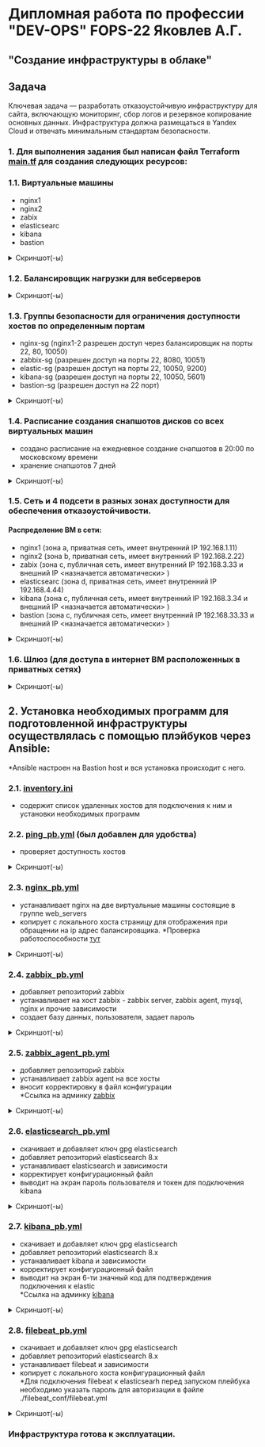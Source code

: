 # Дипломная работа по профессии "DEV-OPS" FOPS-22 Яковлев А.Г.
## "Создание инфраструктуры в облаке"


## Задача
Ключевая задача — разработать отказоустойчивую инфраструктуру для сайта, включающую мониторинг, сбор логов и резервное копирование основных данных. Инфраструктура должна размещаться в Yandex Cloud и отвечать минимальным стандартам безопасности.



### 1. Для выполнения задания был написан файл Terraform [main.tf](https://github.com/temagraf/final_work/blob/main/main.tf) для создания следующих ресурсов:
 
### 1.1. Виртуальные машины 
  - nginx1 
  - nginx2 
  - zabix 
  - elasticsearc
  - kibana
  - bastion


<details>
<summary> Скриншот(-ы) </summary>

![список вм](https://github.com/temagraf/final_work/blob/main/img/VM_list.png)

</details>


### 1.2. Балансировщик нагрузки для вебсерверов

<details>
<summary> Скриншот(-ы) </summary>

![балансировщик](https://github.com/temagraf/final_work/blob/main/img/alb.png)

</details>


### 1.3. Группы безопасности для ограничения доступности хостов по определенным портам
  - nginx-sg (nginx1-2 разрешен доступ через балансировщик на порты 22, 80, 10050)
  - zabbix-sg  (разрешен доступ на порты 22, 8080, 10051)
  - elastic-sg (разрешен доступ на порты 22, 10050, 9200)
  - kibana-sg (разрешен доступ на порты 22, 10050, 5601)
  - bastion-sg (разрешен доступ на 22 порт)

<details>
<summary> Скриншот(-ы) </summary>

![группы безопасности](https://github.com/temagraf/final_work/blob/main/img/security_groups.png)

</details>

### 1.4. Расписание создания снапшотов дисков со всех виртуальных машин
  - создано расписание на ежедневное создание снапшотов в 20:00 по московскому времени
  - хранение снапшотов 7 дней


<details>
<summary> Скриншот(-ы) </summary>

![снимки дисков](https://github.com/temagraf/final_work/blob/main/img/schedule.png)

</details>


### 1.5. Сеть и 4 подсети в разных зонах доступности для обеспечения отказоустойчивости.
#### Pаспределение ВМ в сети:
  - nginx1 (зона а, приватная сеть, имеет внутренний IP 192.168.1.11)
  - nginx2 (зона b, приватная сеть, имеет внутренний IP 192.168.2.22)
  - zabix (зона c, публичная сеть, имеет внутренний IP 192.168.3.33 и внешний IP <назначается автоматически> )
  - elasticsearc (зона d, приватная сеть, имеет внутренний IP 192.168.4.44)
  - kibana (зона c, публичная сеть, имеет внутренний IP 192.168.3.34 и внешний IP <назначается автоматически> )
  - bastion (зона c, публичная сеть, имеет внутренний IP 192.168.33.33 и внешний IP <назначается автоматически> )

<details>
<summary> Скриншот(-ы) </summary>

![Карта сети](https://github.com/temagraf/final_work/blob/main/img/network1.png)

</details>


### 1.6. Шлюз (для доступа в интернет ВМ расположенных в приватных сетях)

<details>
<summary> Скриншот(-ы) </summary>

![Карта сети](https://github.com/temagraf/final_work/blob/main/img/network_map.png)

</details>




## 2. Установка необходимых программ для подготовленной инфраструктуры осуществлялась с помощью плэйбуков через Ansible:

*Ansible настроен на Bastion host и вся установка происходит с него.

### 2.1. [inventory.ini](https://github.com/temagraf/final_work/blob/main/ansible/inventory.ini)
  - содержит список удаленных хостов для подключения к ним и установки необходимых программ

### 2.2. [ping_pb.yml](https://github.com/temagraf/final_work/blob/main/ansible/ping_pb.yml) (был добавлен для удобства)
  - проверяет доступность хостов

<details>
<summary> Скриншот(-ы) </summary>

![пинг](https://github.com/temagraf/final_work/blob/main/img/ping.png)

</details>

### 2.3. [nginx_pb.yml](https://github.com/temagraf/final_work/blob/main/ansible/nginx_pb.yml) 
  - устанавливает nginx на две виртуальные машины состоящие в группе web_servers
  - копирует c локального хоста страницу для отображения при обращении на ip адрес балансировщика. 
*Проверка работоспособности [тут](http://84.201.169.82:80)

<details>
<summary> Скриншот(-ы) </summary>

![установка nginx](https://github.com/temagraf/final_work/blob/main/img/install_nginx.png)
![веб страница](https://github.com/temagraf/final_work/blob/main/img/web_page.png)

</details>


### 2.4. [zabbix_pb.yml](https://github.com/temagraf/final_work/blob/main/ansible/zabbix_pb.yml)
  - добавляет репозиторий zabbix
  - устанавливает на хост zabbix -  zabbix server, zabbix agent, mysql, nginx и прочие зависимости
  - создает базу данных, пользователя, задает пароль

<details>
<summary> Скриншот(-ы) </summary>

![установка zabbix](https://github.com/temagraf/final_work/blob/main/img/install_zabbix_server.png)
![установка zabbix](https://github.com/temagraf/final_work/blob/main/img/finish_install_zabbix.png)

</details>


### 2.5. [zabbix_agent_pb.yml](https://github.com/temagraf/final_work/blob/main/ansible/zabbix_agent_pb.yml)
  - добавляет репозиторий zabbix
  - устанавливает zabbix agent на все хосты
  - вносит корректировку в файл конфигурации  
*Ссылка на админку [zabbix](http://51.250.41.230:8080)

<details>
<summary> Скриншот(-ы) </summary>

![установка zabbix-agent](https://github.com/temagraf/final_work/blob/main/img/install_zabbix_agent.png)
![установка zabbix-agent](https://github.com/temagraf/final_work/blob/main/img/enable_zabagent.png)
![установка zabbix-agent](https://github.com/temagraf/final_work/blob/main/img/dashboard_zabbix.png)

</details>


### 2.6. [elasticsearch_pb.yml](https://github.com/temagraf/final_work/blob/main/ansible/elasticsearch_pb.yml)
  - скачивает и добавляет ключ gpg elasticsearch
  - добавляет репозиторий elasticsearch 8.x
  - устанавливает elasticsearch и зависимости
  - корректирует конфигурационный файл
  - выводит на экран пароль пользователя и токен для подключения kibana

<details>
<summary> Скриншот(-ы) </summary>

![установка elastic](https://github.com/temagraf/final_work/blob/main/img/install_elastic.png)
![установка elastic](https://github.com/temagraf/final_work/blob/main/img/elastic_status.png)
![установка elastic](https://github.com/temagraf/final_work/blob/main/img/password_token.png)

</details>

### 2.7. [kibana_pb.yml](https://github.com/temagraf/final_work/blob/main/ansible/kibana_pb.yml)
  - скачивает и добавляет ключ gpg elasticsearch
  - добавляет репозиторий elasticsearch 8.x
  - устанавливает kibana и зависимости
  - корректирует конфигурационный файл
  - выводит на экран 6-ти значный код для подтверждения подключения к elastic  
*Ссылка на админку [kibana](http://51.250.36.99:5601)

<details>
<summary> Скриншот(-ы) </summary>

![установка kibana](https://github.com/temagraf/final_work/blob/main/img/install_kibana.png)
![статус kibana](https://github.com/temagraf/final_work/blob/main/img/kibana_status.png)
![подключение kibana](https://github.com/temagraf/final_work/blob/main/img/check_code.png)
![веб kibana](https://github.com/temagraf/final_work/blob/main/img/kibana_web.png)

</details>

### 2.8. [filebeat_pb.yml](https://github.com/temagraf/final_work/blob/main/ansible/filebeat_pb.yml)
  - скачивает и добавляет ключ gpg elasticsearch
  - добавляет репозиторий elasticsearch 8.x
  - устанавливает filebeat и зависимости
  - копирует с локального хоста конфигурационный файл  
*Для подключения filebeat к elasticsearh перед запуском плейбука необходимо указать пароль для авторизации в файле ./filebeat_conf/filebeat.yml 

<details>
<summary> Скриншот(-ы) </summary>

![установка filebeat](https://github.com/temagraf/final_work/blob/main/img/install_filebeat.png)
![установка filebeat](https://github.com/temagraf/final_work/blob/main/img/filebeat_status.png)
![установка filebeat](https://github.com/temagraf/final_work/blob/main/img/filebeat_web.png)

</details>



### Инфраструктура готова к эксплуатации.
